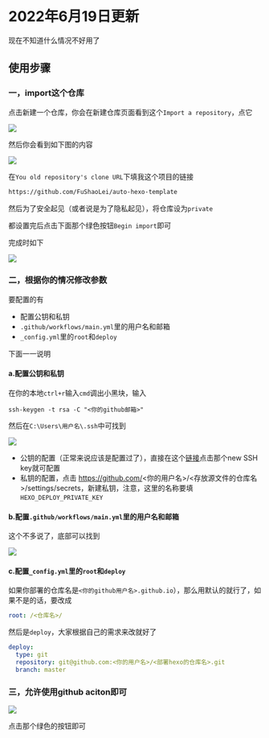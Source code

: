 # 2022年6月19日更新
现在不知道什么情况不好用了

## 使用步骤

### 一，import这个仓库

点击新建一个仓库，你会在新建仓库页面看到这个`Import a repository`，点它

![](https://cdn.jsdelivr.net/gh/fushaolei/img2/20200921213026.png)

然后你会看到如下图的内容

![](https://cdn.jsdelivr.net/gh/fushaolei/img2/20200921213146.png)

在`You old repository's clone URL`下填我这个项目的链接

```html
https://github.com/FuShaoLei/auto-hexo-template
```

然后为了安全起见（或者说是为了隐私起见），将仓库设为`private`

都设置完后点击下面那个绿色按钮`Begin import`即可

完成时如下

![](https://cdn.jsdelivr.net/gh/fushaolei/img2/20200921213520.png)

### 二，根据你的情况修改参数

要配置的有

- 配置公钥和私钥
- `.github/workflows/main.yml`里的用户名和邮箱
- `_config.yml`里的`root`和`deploy`

下面一一说明

#### a.配置公钥和私钥

在你的本地`ctrl+r`输入`cmd`调出小黑块，输入

```
ssh-keygen -t rsa -C "<你的github邮箱>"
```

然后在`C:\Users\用户名\.ssh`中可找到

![](https://cdn.jsdelivr.net/gh/fushaolei/img2/20200920221956.png)

- 公钥的配置（正常来说应该是配置过了），直接在这个[链接](https://github.com/settings/keys)点击那个new SSH key就可配置
- 私钥的配置，点击 https://github.com/<你的用户名>/<存放源文件的仓库名>/settings/secrets，新建私钥，注意，这里的名称要填`HEXO_DEPLOY_PRIVATE_KEY`

#### b.配置`.github/workflows/main.yml`里的用户名和邮箱

这个不多说了，底部可以找到

![](https://cdn.jsdelivr.net/gh/fushaolei/img2/20200921214724.png)

#### c.配置`_config.yml`里的`root`和`deploy`

如果你部署的仓库名是`<你的github用户名>.github.io`），那么用默认的就行了，如果不是的话，要改成

```yml
root: /<仓库名>/
```

然后是`deploy`，大家根据自己的需求来改就好了

```yml
deploy:
  type: git
  repository: git@github.com:<你的用户名>/<部署hexo的仓库名>.git
  branch: master
```

### 三，允许使用github aciton即可

![](https://cdn.jsdelivr.net/gh/fushaolei/img2/20200921215108.png)

点击那个绿色的按钮即可
